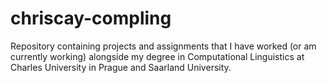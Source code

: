 # chriscay-compling
Repository containing projects and assignments that I have worked (or am currently working) alongside my degree in Computational Linguistics at Charles University in Prague and Saarland University.
